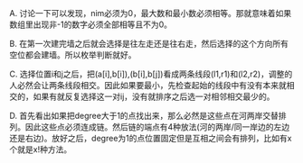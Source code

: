 A. 讨论一下可以发现，nim必须为0，最大数和最小数必须相等。那就意味着如果数组里出现非-1的数字必须全部相等且不为0。

B. 在第一次建完墙之后就会选择是往左走还是往右走，然后选择的这个方向所有空位都会建墙。所以枚举判断就好。

C. 选择位置i和j之后，把(a[i],b[i]),(b[i],b[j])看成两条线段(l1,r1)和(l2,r2)，调整的人必然会让两条线段相交。因此如果要最小，先检查起始的线段中有没有本来就相交的，如果有就反复选择这一对ij，没有就排序之后选一对相邻相交最少的。

D. 首先看出如果把degree大于1的点找出来，那么必然是这些点在河两岸交替排列。因此这些点必须连成链。然后链的端点有4种放法(河的两岸/同一岸边的左边还是右边)。放好之后，degree为1的点位置固定但是互相之间会有排列，比如有x个就是x!种方法。
